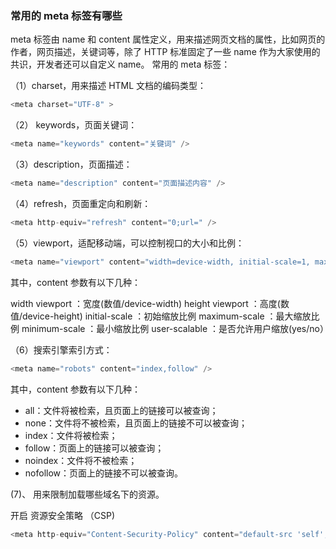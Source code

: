 ### 常⽤的 meta 标签有哪些

meta 标签由 name 和 content 属性定义，用来描述网页文档的属性，比如网页的作者，网页描述，关键词等，除了 HTTP 标准固定了一些 name 作为大家使用的共识，开发者还可以自定义 name。
常用的 meta 标签：

（1）charset，用来描述 HTML 文档的编码类型：

```js
<meta charset="UTF-8" >
```

（2） keywords，页面关键词：

```js
<meta name="keywords" content="关键词" />
```

（3）description，页面描述：

```js
<meta name="description" content="页面描述内容" />
```

（4）refresh，页面重定向和刷新：

```js
<meta http-equiv="refresh" content="0;url=" />
```

（5）viewport，适配移动端，可以控制视口的大小和比例：

```js
<meta name="viewport" content="width=device-width, initial-scale=1, maximum-scale=1">
```

其中，content 参数有以下几种：

width viewport ：宽度(数值/device-width)
height viewport ：高度(数值/device-height)
initial-scale ：初始缩放比例
maximum-scale ：最大缩放比例
minimum-scale ：最小缩放比例
user-scalable ：是否允许用户缩放(yes/no）

（6）搜索引擎索引方式：

```js
<meta name="robots" content="index,follow" />
```

其中，content 参数有以下几种：

- all：文件将被检索，且页面上的链接可以被查询；
- none：文件将不被检索，且页面上的链接不可以被查询；
- index：文件将被检索；
- follow：页面上的链接可以被查询；
- noindex：文件将不被检索；
- nofollow：页面上的链接不可以被查询。

(7)、 用来限制加载哪些域名下的资源。

开启 资源安全策略 （CSP)

```js
<meta http-equiv="Content-Security-Policy" content="default-src 'self'; img-src https://*; child-src 'none';">
```
